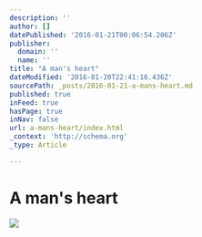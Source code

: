 ```yaml
---
description: ''
author: []
datePublished: '2016-01-21T00:06:54.206Z'
publisher:
  domain: ''
  name: ''
title: "A man's heart"
dateModified: '2016-01-20T22:41:16.436Z'
sourcePath: _posts/2016-01-21-a-mans-heart.md
published: true
inFeed: true
hasPage: true
inNav: false
url: a-mans-heart/index.html
_context: 'http://schema.org'
_type: Article

---
```

# A man's heart
![](https://the-grid-user-content.s3-us-west-2.amazonaws.com/ba582107-cc09-4b2d-86dd-67563c4888c4.png)